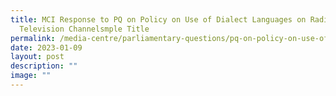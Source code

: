 ```yaml
---
title: MCI Response to PQ on Policy on Use of Dialect Languages on Radio and
  Television Channelsmple Title
permalink: /media-centre/parliamentary-questions/pq-on-policy-on-use-of-dialect-languages-on-radio-tv-channels/
date: 2023-01-09
layout: post
description: ""
image: ""
---
```

